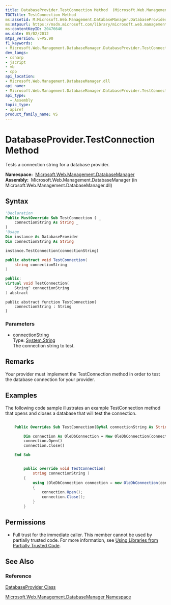 ```yaml
---
title: DatabaseProvider.TestConnection Method  (Microsoft.Web.Management.DatabaseManager)
TOCTitle: TestConnection Method
ms:assetid: M:Microsoft.Web.Management.DatabaseManager.DatabaseProvider.TestConnection(System.String)
ms:mtpsurl: https://msdn.microsoft.com/library/microsoft.web.management.databasemanager.databaseprovider.testconnection(v=VS.90)
ms:contentKeyID: 20476646
ms.date: 05/02/2012
mtps_version: v=VS.90
f1_keywords:
- Microsoft.Web.Management.DatabaseManager.DatabaseProvider.TestConnection
dev_langs:
- csharp
- jscript
- vb
- cpp
api_location:
- Microsoft.Web.Management.DatabaseManager.dll
api_name:
- Microsoft.Web.Management.DatabaseManager.DatabaseProvider.TestConnection
api_type:
  - Assembly
topic_type:
- apiref
product_family_name: VS
---
```


# DatabaseProvider.TestConnection Method

Tests a connection string for a database provider.

**Namespace:**  [Microsoft.Web.Management.DatabaseManager](microsoft-web-management-databasemanager-namespace.md)  
**Assembly:**  Microsoft.Web.Management.DatabaseManager (in Microsoft.Web.Management.DatabaseManager.dll)

## Syntax

```vb
'Declaration
Public MustOverride Sub TestConnection ( _
    connectionString As String _
)
'Usage
Dim instance As DatabaseProvider
Dim connectionString As String

instance.TestConnection(connectionString)
```

```csharp
public abstract void TestConnection(
    string connectionString
)
```

```cpp
public:
virtual void TestConnection(
    String^ connectionString
) abstract
```

```jscript
public abstract function TestConnection(
    connectionString : String
)
```

### Parameters

  - connectionString  
    Type: [System.String](https://msdn.microsoft.com/library/s1wwdcbf)  
    The connection string to test.  

## Remarks

Your provider must implement the TestConnection method in order to test the database connection for your provider.

## Examples

The following code sample illustrates an example TestConnection method that opens and closes a database that will test the connection.

```vb

    Public Overrides Sub TestConnection(ByVal connectionString As String)

        Dim connection As OleDbConnection = New OleDbConnection(connectionString)
        connection.Open()
        connection.Close()

    End Sub

```

```csharp

        public override void TestConnection(
            string connectionString )
        {
            using (OleDbConnection connection = new OleDbConnection(connectionString))
            {
                connection.Open();
                connection.Close();
            }
        }

```

## Permissions

  - Full trust for the immediate caller. This member cannot be used by partially trusted code. For more information, see [Using Libraries from Partially Trusted Code](https://msdn.microsoft.com/library/8skskf63).

## See Also

### Reference

[DatabaseProvider Class](databaseprovider-class-microsoft-web-management-databasemanager.md)

[Microsoft.Web.Management.DatabaseManager Namespace](microsoft-web-management-databasemanager-namespace.md)
